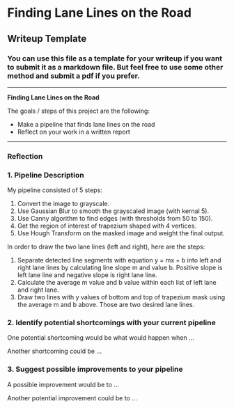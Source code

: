 # **Finding Lane Lines on the Road** 

## Writeup Template

### You can use this file as a template for your writeup if you want to submit it as a markdown file. But feel free to use some other method and submit a pdf if you prefer.

---

**Finding Lane Lines on the Road**

The goals / steps of this project are the following:
* Make a pipeline that finds lane lines on the road
* Reflect on your work in a written report


[//]: # (Image References)

[image1]: ./grayscale.jpg "Grayscale"

---

### Reflection

### 1. Pipeline Description

My pipeline consisted of 5 steps:
1) Convert the image to grayscale.
2) Use Gaussian Blur to smooth the grayscaled image (with kernal 5).
3) Use Canny algorithm to find edges (with thresholds from 50 to 150).
4) Get the region of interest of trapezium shaped with 4 vertices.
5) Use Hough Transform on the masked image and weight the final output.

In order to draw the two lane lines (left and right), here are the steps:
1) Separate detected line segments with equation y = mx + b into left and right lane lines by calculating line slope m and value b. Positive slope is left lane line and negative slope is right lane line.
2) Calculate the average m value and b value within each list of left lane and right lane.
3) Draw two lines with y values of bottom and top of trapezium mask using the average m and b above. Those are two desired lane lines.

[image1]: ./test_result.png "Test Image"


### 2. Identify potential shortcomings with your current pipeline


One potential shortcoming would be what would happen when ... 

Another shortcoming could be ...


### 3. Suggest possible improvements to your pipeline

A possible improvement would be to ...

Another potential improvement could be to ...
